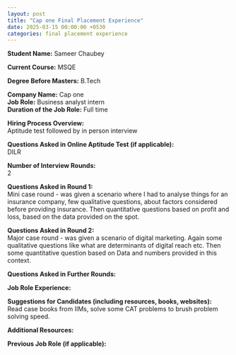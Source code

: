 ```yaml
---
layout: post
title: "Cap one Final Placement Experience"
date: 2025-03-15 00:00:00 +0530
categories: final placement experience
---
```


**Student Name:** Sameer Chaubey   

**Current Course:** MSQE  

**Degree Before Masters:** B.Tech  

**Company Name:** Cap one  
**Job Role:** Business analyst intern  
**Duration of the Job Role:** Full time  

**Hiring Process Overview:**  
Aptitude test followed by in person interview

**Questions Asked in Online Aptitude Test (if applicable):**  
DILR

**Number of Interview Rounds:**  
2

**Questions Asked in Round 1:**  
Mini case round - was given a scenario where I had to analyse things for an insurance company, few qualitative questions, about factors considered before providing insurance. Then quantitative questions based on profit and loss, based on the data provided on the spot.

**Questions Asked in Round 2:**  
Major case round - was given a scenario of digital marketing. Again some qualitative questions like what are determinants of digital reach etc. Then some quantitative question based on Data and numbers provided in this context.

**Questions Asked in Further Rounds:**  


**Job Role Experience:**  


**Suggestions for Candidates (including resources, books, websites):**  
Read case books from IIMs, solve some CAT problems to brush problem solving speed.

**Additional Resources:**  


**Previous Job Role (if applicable):**  

